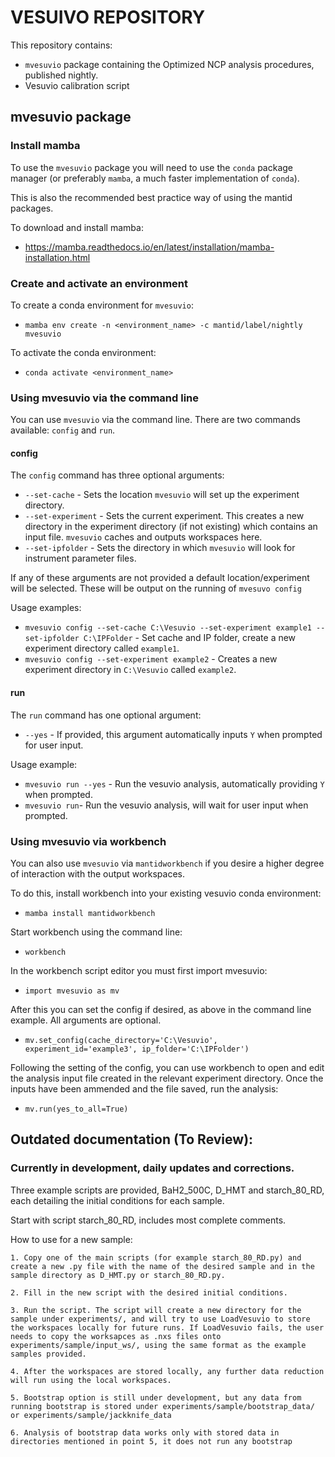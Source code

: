 # VESUIVO REPOSITORY

This repository contains:
- `mvesuvio` package containing the Optimized NCP analysis procedures, published nightly.
- Vesuvio calibration script

## mvesuvio package

### Install mamba

To use the `mvesuvio` package you will need to use the `conda` package manager (or preferably  `mamba`, a much faster implementation of `conda`).

This is also the recommended best practice way of using the mantid packages.

To download and install mamba:
- https://mamba.readthedocs.io/en/latest/installation/mamba-installation.html

### Create and activate an environment

To create a conda environment for `mvesuvio`:
- `mamba env create -n <environment_name> -c mantid/label/nightly mvesuvio`

To activate the conda environment:
- `conda activate <environment_name>`

### Using mvesuvio via the command line

You can use `mvesuvio` via the command line. There are two commands available: `config` and `run`.

#### config

The `config` command has three optional arguments:
- `--set-cache` - Sets the location `mvesuvio` will set up the experiment directory.
- `--set-experiment` - Sets the current experiment. This creates a new directory in the experiment directory (if not existing) which contains an input file. `mvesuvio` caches and outputs workspaces here.
- `--set-ipfolder` - Sets the directory in which `mvesuvio` will look for instrument parameter files.

If any of these arguments are not provided a default location/experiment will be selected. These will be output on the running of `mvesuvo config`

Usage examples:
- `mvesuvio config --set-cache C:\Vesuvio --set-experiment example1 --set-ipfolder C:\IPFolder` - Set cache and IP folder, create a new experiment directory called `example1`.
- `mvesuvio config --set-experiment example2` - Creates a new experiment directory in `C:\Vesuvio` called `example2`.

#### run

The `run` command has one optional argument:
- `--yes` - If provided, this argument automatically inputs `Y` when prompted for user input.

Usage example:
- `mvesuvio run --yes` - Run the vesuvio analysis, automatically providing `Y` when prompted.
- `mvesuvio run`- Run the vesuvio analysis, will wait for user input when prompted.

### Using mvesuvio via workbench

You can also use `mvesuvio` via `mantidworkbench` if you desire a higher degree of interaction with the output workspaces.

To do this, install workbench into your existing vesuvio conda environment:
- `mamba install mantidworkbench`

Start workbench using the command line:
- `workbench`

In the workbench script editor you must first import mvesuvio:

- `import mvesuvio as mv`

After this you can set the config if desired, as above in the command line example. All arguments are optional.

- `mv.set_config(cache_directory='C:\Vesuvio', experiment_id='example3', ip_folder='C:\IPFolder')`

Following the setting of the config, you can use workbench to open and edit the analysis input file created in the relevant experiment directory.
Once the inputs have been ammended and the file saved, run the analysis:

- `mv.run(yes_to_all=True)`

## Outdated documentation (To Review):
### Currently in development, daily updates and corrections.

Three example scripts are provided, BaH2_500C, D_HMT and starch_80_RD, each detailing the initial conditions for each sample.

Start with script starch_80_RD, includes most complete comments.

How to use for a new sample:

    1. Copy one of the main scripts (for example starch_80_RD.py) and create a new .py file with the name of the desired sample and in the sample directory as D_HMT.py or starch_80_RD.py.

    2. Fill in the new script with the desired initial conditions.

    3. Run the script. The script will create a new directory for the sample under experiments/, and will try to use LoadVesuvio to store the workspaces locally for future runs. If LoadVesuvio fails, the user needs to copy the worksapces as .nxs files onto experiments/sample/input_ws/, using the same format as the example samples provided.

    4. After the workspaces are stored locally, any further data reduction will run using the local workspaces.

    5. Bootstrap option is still under development, but any data from running bootstrap is stored under experiments/sample/bootstrap_data/ or experiments/sample/jackknife_data

    6. Analysis of bootstrap data works only with stored data in directories mentioned in point 5, it does not run any bootstrap
